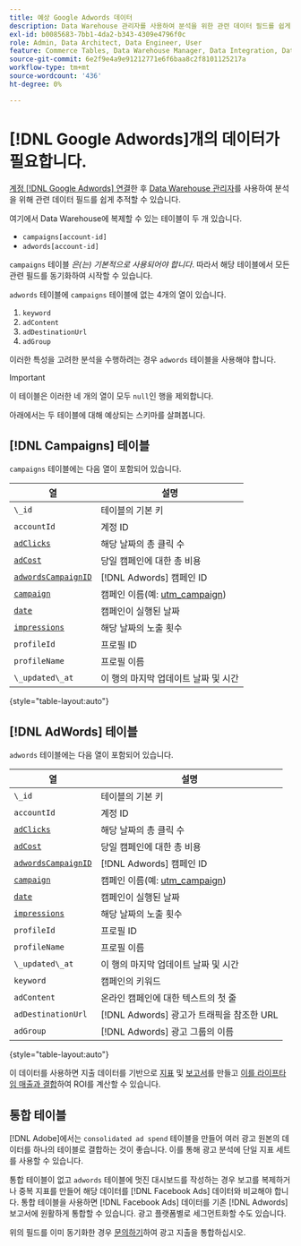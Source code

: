 ```yaml
---
title: 예상 Google Adwords 데이터
description: Data Warehouse 관리자를 사용하여 분석을 위한 관련 데이터 필드를 쉽게 추적하는 방법에 대해 알아봅니다.
exl-id: b0085683-7bb1-4da2-b343-4309e4796f0c
role: Admin, Data Architect, Data Engineer, User
feature: Commerce Tables, Data Warehouse Manager, Data Integration, Data Import/Export
source-git-commit: 6e2f9e4a9e91212771e6f6baa8c2f8101125217a
workflow-type: tm+mt
source-wordcount: '436'
ht-degree: 0%

---
```


# [!DNL Google Adwords]개의 데이터가 필요합니다.

[계정 [!DNL Google Adwords] 연결](../integrations/google-adwords.md)한 후 [Data Warehouse 관리자](../../data-warehouse-mgr/tour-dwm.md)를 사용하여 분석을 위해 관련 데이터 필드를 쉽게 추적할 수 있습니다.

여기에서 Data Warehouse에 복제할 수 있는 테이블이 두 개 있습니다.

* `campaigns[account-id]`
* `adwords[account-id]`

`campaigns` 테이블 *은(는) 기본적으로 사용되어야 합니다*. 따라서 해당 테이블에서 모든 관련 필드를 동기화하여 시작할 수 있습니다.

`adwords` 테이블에 `campaigns` 테이블에 없는 4개의 열이 있습니다.

1. `keyword`
1. `adContent`
1. `adDestinationUrl`
1. `adGroup`

이러한 특성을 고려한 분석을 수행하려는 경우 `adwords` 테이블을 사용해야 합니다.

>[!IMPORTANT]
>
>이 테이블은 이러한 네 개의 열이 모두 `null`인 행을 제외합니다.

아래에서는 두 테이블에 대해 예상되는 스키마를 살펴봅니다.

## [!DNL Campaigns] 테이블

`campaigns` 테이블에는 다음 열이 포함되어 있습니다.

| **열** | **설명** |
|-----|-----|
| `\_id` | 테이블의 기본 키 |
| `accountId` | 계정 ID |
| [`adClicks`](https://ga-dev-tools.google/dimensions-metrics-explorer/#view=detail&amp;group=adwords&amp;jump=ga_adclicks) | 해당 날짜의 총 클릭 수 |
| [`adCost`](https://ga-dev-tools.google/dimensions-metrics-explorer/#view=detail&amp;group=adwords&amp;jump=ga_adcost) | 당일 캠페인에 대한 총 비용 |
| [`adwordsCampaignID`](https://ga-dev-tools.google/dimensions-metrics-explorer/#view=detail&amp;group=adwords&amp;jump=ga_adwordscampaignid) | [!DNL Adwords] 캠페인 ID |
| [`campaign`](https://ga-dev-tools.google/dimensions-metrics-explorer/#view=detail&amp;group=traffic_sources&amp;jump=ga_campaign) | 캠페인 이름(예: [utm\_campaign](https://support.google.com/analytics/answer/1033867?hl=en)) |
| [`date`](https://ga-dev-tools.google/dimensions-metrics-explorer/#view=detail&amp;group=time&amp;jump=ga_date) | 캠페인이 실행된 날짜 |
| [`impressions`](https://ga-dev-tools.google/dimensions-metrics-explorer/#view=detail&amp;group=adwords&amp;jump=ga_impressions) | 해당 날짜의 노출 횟수 |
| `profileId` | 프로필 ID |
| `profileName` | 프로필 이름 |
| `\_updated\_at` | 이 행의 마지막 업데이트 날짜 및 시간 |

{style="table-layout:auto"}

## [!DNL AdWords] 테이블

`adwords` 테이블에는 다음 열이 포함되어 있습니다.

| **열** | **설명** |
|-----|-----|
| `\_id` | 테이블의 기본 키 |
| `accountId` | 계정 ID |
| [`adClicks`](https://ga-dev-tools.google/dimensions-metrics-explorer/#view=detail&amp;group=adwords&amp;jump=ga_adclicks) | 해당 날짜의 총 클릭 수 |
| [`adCost`](https://ga-dev-tools.google/dimensions-metrics-explorer/#view=detail&amp;group=adwords&amp;jump=ga_adcost) | 당일 캠페인에 대한 총 비용 |
| [`adwordsCampaignID`](https://ga-dev-tools.google/dimensions-metrics-explorer/#view=detail&amp;group=adwords&amp;jump=ga_adwordscampaignid) | [!DNL Adwords] 캠페인 ID |
| [`campaign`](https://ga-dev-tools.google/dimensions-metrics-explorer/#view=detail&amp;group=traffic_sources&amp;jump=ga_campaign) | 캠페인 이름(예: [utm\_campaign](https://support.google.com/analytics/answer/1033867?hl=en)) |
| [`date`](https://ga-dev-tools.google/dimensions-metrics-explorer/#view=detail&amp;group=time&amp;jump=ga_date) | 캠페인이 실행된 날짜 |
| [`impressions`](https://ga-dev-tools.google/dimensions-metrics-explorer/#view=detail&amp;group=adwords&amp;jump=ga_impressions) | 해당 날짜의 노출 횟수 |
| `profileId` | 프로필 ID |
| `profileName` | 프로필 이름 |
| `\_updated\_at` | 이 행의 마지막 업데이트 날짜 및 시간 |
| `keyword` | 캠페인의 키워드 |
| `adContent` | 온라인 캠페인에 대한 텍스트의 첫 줄 |
| `adDestinationUrl` | [!DNL Adwords] 광고가 트래픽을 참조한 URL |
| `adGroup` | [!DNL Adwords] 광고 그룹의 이름 |

{style="table-layout:auto"}

이 데이터를 사용하면 지출 데이터를 기반으로 [지표](../../../data-user/reports/ess-manage-data-metrics.md) 및 [보고서](../../../tutorials/using-visual-report-builder.md)를 만들고 [이를 라이프타임 매출과 결합](../../analysis/roi-ad-camp.md)하여 ROI를 계산할 수 있습니다.

## 통합 테이블

[!DNL Adobe]에서는 `consolidated ad spend` 테이블을 만들어 여러 광고 원본의 데이터를 하나의 테이블로 결합하는 것이 좋습니다. 이를 통해 광고 분석에 단일 지표 세트를 사용할 수 있습니다.

통합 테이블이 없고 `adwords` 테이블에 멋진 대시보드를 작성하는 경우 보고를 복제하거나 중복 지표를 만들어 해당 데이터를 [!DNL Facebook Ads] 데이터와 비교해야 합니다. 통합 테이블을 사용하면 [!DNL Facebook Ads] 데이터를 기존 [!DNL Adwords] 보고서에 원활하게 통합할 수 있습니다. 광고 플랫폼별로 세그먼트화할 수도 있습니다.

위의 필드를 이미 동기화한 경우 [문의하기](https://experienceleague.adobe.com/docs/commerce-knowledge-base/kb/troubleshooting/miscellaneous/mbi-service-policies.html)하여 광고 지출을 통합하십시오.
